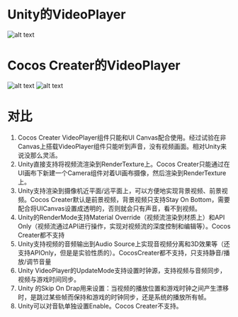 # Unity的VideoPlayer
![alt text](images/image-12.png)


# Cocos Creater的VideoPlayer
![alt text](images/image-11.png)
![alt text](images/image-10.png)

# 对比

1. Cocos Creater VideoPlayer组件只能和UI Canvas配合使用。经过试验在非Canvas上搭载VideoPlayer组件只能听到声音，没有视频画面。相对Unity来说没那么灵活。
2. Unity直接支持将视频流渲染到RenderTexture上。Cocos Creater只能通过在UI画布下新建一个Camera组件对着UI画布摄像，然后渲染到RenderTexture上。
3. Unity支持渲染到摄像机近平面/远平面上，可以方便地实现背景视频、前景视频。Cocos Creater默认是前景视频，背景视频只支持Stay On Bottom，需要配合将UICanvas设置成透明的，否则就会只有声音，看不到视频。
4. Unity的RenderMode支持Material Override（视频流渲染到材质上）和API Only（视频流通过API进行操作，实现对视频流的深度控制和编辑等）。Cocos Creater都不支持
5. Unity支持视频的音频输出到Audio Source上实现音视频分离和3D效果等（还支持APIOnly，但是是实验性质的）。CocosCreater都不支持，只支持静音/播放/调节音量
6. Unity VideoPlayer的UpdateMode支持设置时钟源，支持视频与音频同步，视频与游戏时间同步。
7. Unity 的Skip On Drap用来设置：当视频的播放位置和游戏时钟之间产生漂移时，是跳过某些帧而保持和游戏的时钟同步，还是系统的播放所有帧。
8. Unity可以对音轨单独设置Enable。Cocos Creater不支持。
